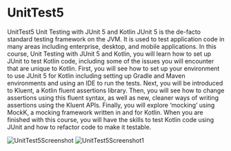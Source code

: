 # UnitTest5
UnitTest5
Unit Testing with JUnit 5 and Kotlin
JUnit 5 is the de-facto standard testing framework on the JVM. It is used to test application code in many areas including enterprise, desktop, and mobile applications. In this course, Unit Testing with JUnit 5 and Kotlin, you will learn how to set up JUnit to test Kotlin code, including some of the issues you will encounter that are unique to Kotlin. First, you will see how to set up your environment to use JUnit 5 for Kotlin including setting up Gradle and Maven environments and using an IDE to run the tests. Next, you will be introduced to Kluent, a Kotlin fluent assertions library. Then, you will see how to change assertions using this fluent syntax, as well as new, cleaner ways of writing assertions using the Kluent APIs. Finally, you will explore ‘mocking’ using MockK, a mocking framework written in and for Kotlin. When you are finished with this course, you will have the skills to test Kotlin code using JUnit and how to refactor code to make it testable.


![UnitTest5Screenshot](https://user-images.githubusercontent.com/1674327/168469431-92091e93-de87-4da9-a05d-ac3d78114b9e.png)
![UnitTest5Screenshot1](https://user-images.githubusercontent.com/1674327/168469434-faf62b31-964a-4d41-a71b-58dc127f82f4.png)

